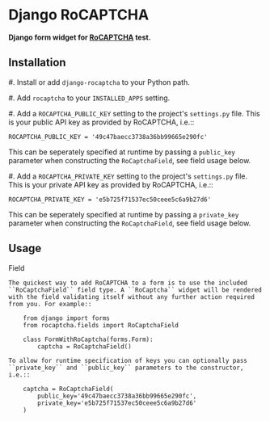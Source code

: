 Django RoCAPTCHA
================
**Django form widget for [RoCAPTCHA](http://rocaptcha.com) test.**
    
Installation
------------

#. Install or add ``django-rocaptcha`` to your Python path.

#. Add ``rocaptcha`` to your ``INSTALLED_APPS`` setting.

#. Add a ``ROCAPTCHA_PUBLIC_KEY`` setting to the project's ``settings.py`` file. This is your public API key as provided by RoCAPTCHA, i.e.::
    
    ROCAPTCHA_PUBLIC_KEY = '49c47baecc3738a36bb99665e290fc'
    
   This can be seperately specified at runtime by passing a ``public_key`` parameter when constructing the ``RoCaptchaField``, see field usage below.

#. Add a ``ROCAPTCHA_PRIVATE_KEY`` setting to the project's ``settings.py`` file. This is your private API key as provided by RoCAPTCHA, i.e.::
    
    ROCAPTCHA_PRIVATE_KEY = 'e5b725f71537ec50ceee5c6a9b27d6'
   
   This can be seperately specified at runtime by passing a ``private_key`` parameter when constructing the ``RoCaptchaField``, see field usage below.

Usage
-----

Field
~~~~~
The quickest way to add RoCAPTCHA to a form is to use the included ``RoCaptchaField`` field type. A ``RoCaptcha`` widget will be rendered with the field validating itself without any further action required from you. For example::

    from django import forms
    from rocaptcha.fields import RoCaptchaField

    class FormWithRoCaptcha(forms.Form):
        captcha = RoCaptchaField()

To allow for runtime specification of keys you can optionally pass ``private_key`` and ``public_key`` parameters to the constructor, i.e.::
    
    captcha = RoCaptchaField(
        public_key='49c47baecc3738a36bb99665e290fc',
        private_key='e5b725f71537ec50ceee5c6a9b27d6'
    )
